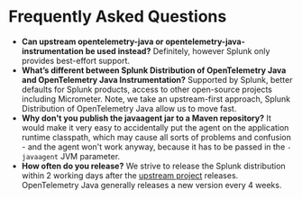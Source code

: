 # Frequently Asked Questions

- **Can upstream opentelemetry-java or opentelemetry-java-instrumentation be
  used instead?** Definitely, however Splunk only provides best-effort support.
- **What’s different between Splunk Distribution of OpenTelemetry Java and
  OpenTelemetry Java Instrumentation?** Supported by Splunk, better defaults
  for Splunk products, access to other open-source projects including
  Micrometer. Note, we take an upstream-first approach, Splunk Distribution of
  OpenTelemetry Java allow us to move fast.
- **Why don't you publish the javaagent jar to a Maven repository?** It would
  make it very easy to accidentally put the agent on the application runtime
  classpath, which may cause all sorts of problems and confusion - and the
  agent won't work anyway, because it has to be passed in the `-javaagent` JVM
  parameter.
- **How often do you release?** We strive to release the Splunk distribution
  within 2 working days after the [upstream
  project](https://github.com/open-telemetry/opentelemetry-java-instrumentation/releases)
  releases. OpenTelemetry Java generally releases a new version every 4 weeks.
